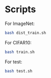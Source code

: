 # Scripts

For ImageNet:
``` bash
bash dist_train.sh
```
For CIFAR10:
``` bash
bash train.sh
```
For test:
``` bash
bash test.sh
```